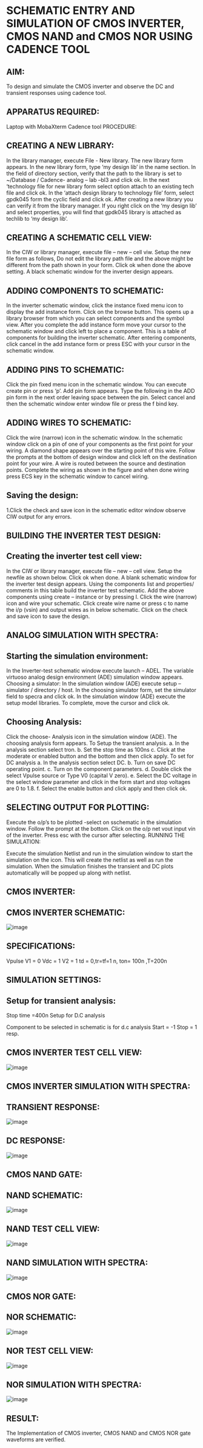 # SCHEMATIC ENTRY AND SIMULATION OF CMOS INVERTER, CMOS NAND and CMOS NOR USING CADENCE TOOL

## AIM:

To design and simulate the CMOS inverter and observe the DC and transient responses using cadence tool.

## APPARATUS REQUIRED:

Laptop with MobaXterm
Cadence tool
PROCEDURE:

## CREATING A NEW LIBRARY:

In the library manager, execute File - New library. The new library form appears.
In the new library form, type ‘my design lib’ in the name section.
In the field of directory section, verify that the path to the library is set to ~/Database / Cadence- analog – lab –bl3 and click ok.
In the next ‘technology file for new library form select option attach to an existing tech file and click ok.
In the ‘attach design library to technology file’ form, select gpdk045 form the cyclic field and click ok.
After creating a new library you can verify it from the library manager.
If you right click on the ‘my design lib’ and select properties, you will find that gpdk045 library is attached as techlib to ‘my design lib’.

## CREATING A SCHEMATIC CELL VIEW:

In the CIW or library manager, execute file – new – cell viw.
Setup the new file form as follows, Do not edit the library path file and the above might be different from the path shown in your form.
Click ok when done the above setting. A black schematic window for the inverter design appears.

## ADDING COMPONENTS TO SCHEMATIC:

In the inverter schematic window, click the instance fixed menu icon to display the add instance form.
Click on the browse button. This opens up a library browser from which you can select components and the symbol view.
After you complete the add instance form move your cursor to the schematic window and click left to place a component.
This is a table of components for building the inverter schematic.
After entering components, click cancel in the add instance form or press ESC with your cursor in the schematic window.

## ADDING PINS TO SCHEMATIC:

Click the pin fixed menu icon in the schematic window. You can execute create pin or press ‘p’.
Add pin form appears. Type the following in the ADD pin form in the next order leaving space between the pin.
Select cancel and then the schematic window enter window file or press the f bind key.

## ADDING WIRES TO SCHEMATIC:

Click the wire (narrow) icon in the schematic window.
In the schematic window click on a pin of one of your components as the first point for your wiring. A diamond shape appears over the starting point of this wire.
Follow the prompts at the bottom of design window and click left on the destination point for your wire. A wire is routed between the source and destination points.
Complete the wiring as shown in the figure and when done wiring press ECS key in the schematic window to cancel wiring.

## Saving the design:

1.Click the check and save icon in the schematic editor window observe CIW output for any errors.

## BUILDING THE INVERTER TEST DESIGN:

## Creating the inverter test cell view:

In the CIW or library manager, execute file – new – cell view.
Setup the newfile as shown below.
Click ok when done. A blank schematic window for the inverter test design appears.
Using the components list and properties/ comments in this table build the inverter test schematic.
Add the above components using create – instance or by pressing I.
Click the wire (narrow) icon and wire your schematic.
Click create wire name or press c to name the i/p (vsin) and output wires as in below schematic.
Click on the check and save icon to save the design.

## ANALOG SIMULATION WITH SPECTRA:

## Starting the simulation environment:

In the Inverter-test schematic window execute launch – ADEL. The variable virtuoso analog design environment (ADE) simulation window appears. Choosing a simulator:
In the simulation window (ADE) execute setup – simulator / directory / host.
In the choosing simulator form, set the simulator field to specra and click ok.
In the simulation window (ADE) execute the setup model libraries. To complete, move the cursor and click ok.

## Choosing Analysis:

Click the choose- Analysis icon in the simulation window (ADE).
The choosing analysis form appears.
To Setup the transient analysis. a. In the analysis section select tron. b. Set the stop time as 100ns c. Click at the moderate or enabled button and the bottom and then click apply.
To set for DC analysis a. In the analysis section select DC. b. Turn on save DC operating point. c. Turn on the component parameters. d. Double click the select Vpulse source or Type V0 (capital V zero). e. Select the DC voltage in the select window parameter and click in the form start and stop voltages are 0 to 1.8. f. Select the enable button and click apply and then click ok.
## SELECTING OUTPUT FOR PLOTTING:

Execute the o/p’s to be plotted -select on sschematic in the simulation window.
Follow the prompt at the bottom. Click on the o/p net vout input vin of the inverter. Press esc with the cursor after selecting.
RUNNING THE SIMULATION:

Execute the simulation Netlist and run in the simulation window to start the simulation on the icon. This will create the netlist as well as run the simulation.
When the simulation finishes the transient and DC plots automatically will be popped up along with netlist.
## CMOS INVERTER:

## CMOS INVERTER SCHEMATIC:
![image](https://github.com/navaneethans/VLSI-LAB-EXP-6/assets/163638659/9d030224-3b9f-44f7-94bf-307dccf86ad4)
## SPECIFICATIONS:

Vpulse V1 = 0 Vdc = 1 V2 = 1 td = 0,tr=tf=1 n, ton= 100n ,T=200n

## SIMULATION SETTINGS:

## Setup for transient analysis:

Stop time =400n
Setup for D.C analysis

Component to be selected in schematic is for d.c analysis
Start = -1 Stop = 1 resp.

## CMOS INVERTER TEST CELL VIEW:
![image](https://github.com/navaneethans/VLSI-LAB-EXP-6/assets/163638659/bcb28fcf-5589-409b-b72b-53bdea666f77)
## CMOS INVERTER SIMULATION WITH SPECTRA:

## TRANSIENT RESPONSE:
![image](https://github.com/navaneethans/VLSI-LAB-EXP-6/assets/163638659/8fac282f-216a-4be8-9fce-ee28b5496f07)
## DC RESPONSE:
![image](https://github.com/navaneethans/VLSI-LAB-EXP-6/assets/163638659/8dae5cff-9004-4173-8748-dd3b8437af5f)
## CMOS NAND GATE:

## NAND SCHEMATIC:
![image](https://github.com/navaneethans/VLSI-LAB-EXP-6/assets/163638659/1bf2dc21-044c-4d00-89ed-263e768b9513)
## NAND TEST CELL VIEW:
![image](https://github.com/navaneethans/VLSI-LAB-EXP-6/assets/163638659/cfc60046-01dc-4b9b-b8b1-342b2602d208)
## NAND SIMULATION WITH SPECTRA:
![image](https://github.com/navaneethans/VLSI-LAB-EXP-6/assets/163638659/6abdee89-3174-4c77-aedc-2ab0fc9802d5)
## CMOS NOR GATE:

## NOR SCHEMATIC:
![image](https://github.com/navaneethans/VLSI-LAB-EXP-6/assets/163638659/dc830fb0-e5cd-4503-b7e0-0f7b5f2bc74f)
## NOR TEST CELL VIEW:
![image](https://github.com/navaneethans/VLSI-LAB-EXP-6/assets/163638659/51f2aa08-6391-4d85-94e2-22aa218dc046)
## NOR SIMULATION WITH SPECTRA:
![image](https://github.com/navaneethans/VLSI-LAB-EXP-6/assets/163638659/c06c0620-c4ca-46ff-8147-7db99488b50c)
## RESULT:

The Implementation of CMOS inverter, CMOS NAND and CMOS NOR gate waveforms are verified.
